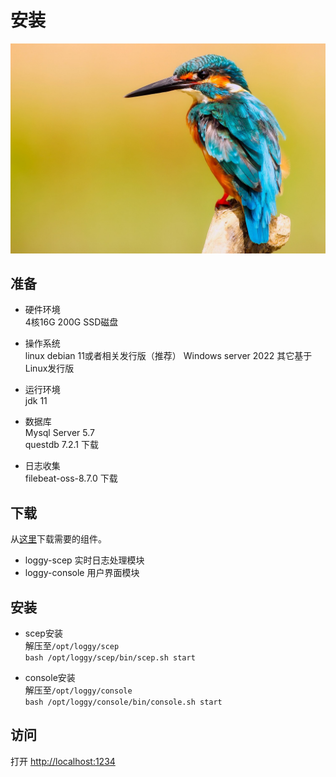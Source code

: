 # 安装

<img src="./kingfisher-2046453_1280.jpg" class="cover rt"/>

## 准备
* 硬件环境   
 4核16G 200G SSD磁盘


* 操作系统    
linux debian 11或者相关发行版（推荐）
Windows server 2022
其它基于Linux发行版

* 运行环境    
jdk 11

* 数据库    
Mysql Server 5.7    
questdb 7.2.1 下载

* 日志收集    
filebeat-oss-8.7.0 下载

## 下载
从[这里](/downloads/)下载需要的组件。

* loggy-scep 实时日志处理模块
* loggy-console 用户界面模块

## 安装
* scep安装    
解压至`/opt/loggy/scep`    
`bash /opt/loggy/scep/bin/scep.sh start`

* console安装    
解压至`/opt/loggy/console`    
`bash /opt/loggy/console/bin/console.sh start`

## 访问
打开 [http://localhost:1234](http://localhost:1234)